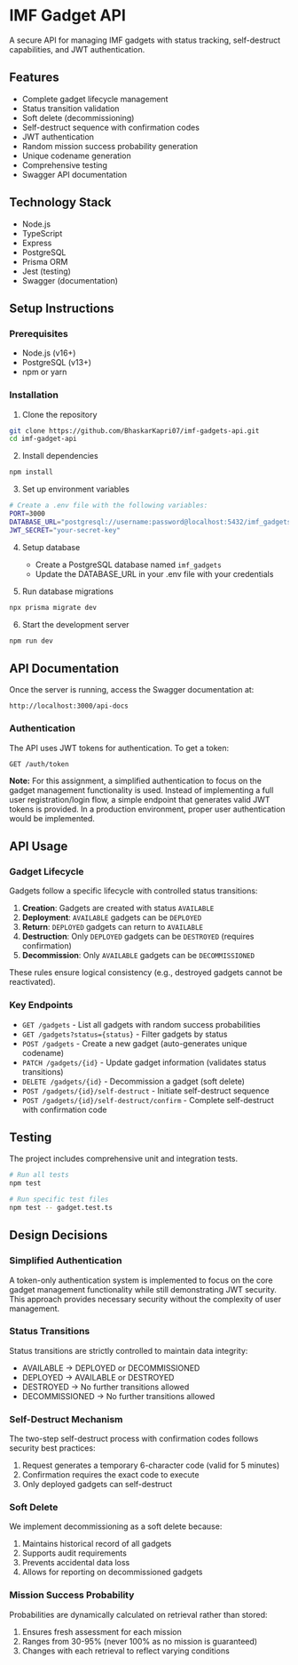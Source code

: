 # IMF Gadget API

A secure API for managing IMF gadgets with status tracking, self-destruct capabilities, and JWT authentication.

## Features

- Complete gadget lifecycle management
- Status transition validation
- Soft delete (decommissioning)
- Self-destruct sequence with confirmation codes
- JWT authentication
- Random mission success probability generation
- Unique codename generation
- Comprehensive testing
- Swagger API documentation

## Technology Stack

- Node.js
- TypeScript
- Express
- PostgreSQL
- Prisma ORM
- Jest (testing)
- Swagger (documentation)

## Setup Instructions

### Prerequisites

- Node.js (v16+)
- PostgreSQL (v13+)
- npm or yarn

### Installation

1. Clone the repository
```bash
git clone https://github.com/BhaskarKapri07/imf-gadgets-api.git
cd imf-gadget-api
```

2. Install dependencies
```bash
npm install
```

3. Set up environment variables
```bash
# Create a .env file with the following variables:
PORT=3000
DATABASE_URL="postgresql://username:password@localhost:5432/imf_gadgets"
JWT_SECRET="your-secret-key"
```

4. Setup database
   - Create a PostgreSQL database named `imf_gadgets`
   - Update the DATABASE_URL in your .env file with your credentials

5. Run database migrations
```bash
npx prisma migrate dev
```

6. Start the development server
```bash
npm run dev
```

## API Documentation

Once the server is running, access the Swagger documentation at:
```
http://localhost:3000/api-docs
```

### Authentication

The API uses JWT tokens for authentication. To get a token:

```
GET /auth/token
```

**Note:** For this assignment, a simplified authentication to focus on the gadget management functionality is used. Instead of implementing a full user registration/login flow, a simple endpoint that generates valid JWT tokens is provided. In a production environment, proper user authentication would be implemented.

## API Usage

### Gadget Lifecycle

Gadgets follow a specific lifecycle with controlled status transitions:

1. **Creation**: Gadgets are created with status `AVAILABLE`
2. **Deployment**: `AVAILABLE` gadgets can be `DEPLOYED`
3. **Return**: `DEPLOYED` gadgets can return to `AVAILABLE`
4. **Destruction**: Only `DEPLOYED` gadgets can be `DESTROYED` (requires confirmation)
5. **Decommission**: Only `AVAILABLE` gadgets can be `DECOMMISSIONED`

These rules ensure logical consistency (e.g., destroyed gadgets cannot be reactivated).

### Key Endpoints

- `GET /gadgets` - List all gadgets with random success probabilities
- `GET /gadgets?status={status}` - Filter gadgets by status
- `POST /gadgets` - Create a new gadget (auto-generates unique codename)
- `PATCH /gadgets/{id}` - Update gadget information (validates status transitions)
- `DELETE /gadgets/{id}` - Decommission a gadget (soft delete)
- `POST /gadgets/{id}/self-destruct` - Initiate self-destruct sequence
- `POST /gadgets/{id}/self-destruct/confirm` - Complete self-destruct with confirmation code

## Testing

The project includes comprehensive unit and integration tests.

```bash
# Run all tests
npm test

# Run specific test files
npm test -- gadget.test.ts
```

## Design Decisions

### Simplified Authentication
A token-only authentication system is implemented to focus on the core gadget management functionality while still demonstrating JWT security. This approach provides necessary security without the complexity of user management.

### Status Transitions
Status transitions are strictly controlled to maintain data integrity:
- AVAILABLE → DEPLOYED or DECOMMISSIONED
- DEPLOYED → AVAILABLE or DESTROYED
- DESTROYED → No further transitions allowed
- DECOMMISSIONED → No further transitions allowed

### Self-Destruct Mechanism
The two-step self-destruct process with confirmation codes follows security best practices:
1. Request generates a temporary 6-character code (valid for 5 minutes)
2. Confirmation requires the exact code to execute
3. Only deployed gadgets can self-destruct

### Soft Delete
We implement decommissioning as a soft delete because:
1. Maintains historical record of all gadgets
2. Supports audit requirements
3. Prevents accidental data loss
4. Allows for reporting on decommissioned gadgets

### Mission Success Probability
Probabilities are dynamically calculated on retrieval rather than stored:
1. Ensures fresh assessment for each mission
2. Ranges from 30-95% (never 100% as no mission is guaranteed)
3. Changes with each retrieval to reflect varying conditions

